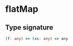 # flatMap

## Type signature

<!-- prettier-ignore-start -->
```typescript
(f: any) => (xs: any) => any
```
<!-- prettier-ignore-end -->
